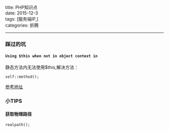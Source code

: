 <p>title: PHP知识点<br>
date: 2015-12-3<br>
tags: [服务端IP,]<br>
categories: 折腾</p>
<hr>
<h3 id="踩过的坑">踩过的坑</h3>
<h4 id="using-this-when-not-in-object-context-in"><code>Using $this when not in object context in</code></h4>
<p>静态方法内无法使用$this,解决方法：</p>
<pre><code>self::method();
</code></pre>
<p><a href="http://blog.csdn.net/yageeart/article/details/6662059">参考地址</a></p>
<h3 id="小tips">小TIPS</h3>
<h4 id="获取物理路径">获取物理路径</h4>
<pre><code>realpath();
</code></pre>